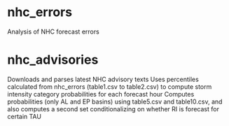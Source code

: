 # nhc_errors
Analysis of NHC forecast errors

# nhc_advisories
Downloads and parses latest NHC advisory texts
Uses percentiles calculated from nhc_errors (table1.csv to table2.csv) to compute storm intensity category probabilities for each forecast hour
Computes probabilities (only AL and EP basins) using table5.csv and table10.csv, and also computes a second set conditionalizing on whether RI is forecast for certain TAU
